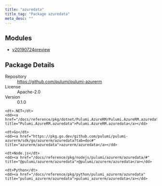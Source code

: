 ```yaml
---
title: "azuredata"
title_tag: "Package azuredata"
meta_desc: ""
---
```


<!-- WARNING: this file was generated by Pulumi Docs Generator. -->
<!-- Do not edit by hand unless you're certain you know what you are doing! -->



<h2 id="modules">Modules</h2>
<ul class="api">
    <li><a href="v20190724preview/" title="v20190724preview"><span class="symbol module"></span>v20190724preview</a></li>
</ul>

<h2 id="package-details">Package Details</h2>
<dl class="package-details">
	<dt>Repository</dt>
	<dd><a href="https://github.com/pulumi/pulumi-azurerm">https://github.com/pulumi/pulumi-azurerm</a></dd>
	<dt>License</dt>
	<dd>Apache-2.0</dd>
	<dt>Version</dt>
	<dd>0.1.0</dd>
</dl>



<dl class="tabular">

    <dt>.NET</dt>
    <dd><a href="/docs/reference/pkg/dotnet/Pulumi.AzureRM/Pulumi.AzureRM.azuredata.html" title="Pulumi.AzureRM.azuredata">Pulumi.AzureRM.azuredata</a></dd>

    <dt>Go</dt>
    <dd><a href="https://pkg.go.dev/github.com/pulumi/pulumi-azurerm/sdk/go/azurerm/azuredata?tab=doc#" title="azurerm/azuredata">azurerm/azuredata</a></dd>

    <dt>Node.js</dt>
    <dd><a href="/docs/reference/pkg/nodejs/pulumi/azurerm/azuredata/#" title="@pulumi/azurerm/azuredata">@pulumi/azurerm/azuredata</a></dd>

    <dt>Python</dt>
    <dd><a href="/docs/reference/pkg/python/pulumi_azurerm/azuredata" title="pulumi_azurerm/azuredata">pulumi_azurerm/azuredata</a></dd>

</dl>

